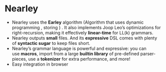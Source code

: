 # Nearley 
- Nearley uses the **Earley** algorithm (Algorithm that uses dynamic programming , storing ) . It also implements Joop Leo’s optimizations for right-recursion, making it effectively **linear-time** for LL(k) grammars.
- Nearley outputs **small** files. And its **expressive** DSL comes with plenty of **syntactic sugar** to keep files short.
- Nearley’s grammar language is powerful and expressive: you can use **macros**, import from a large **builtin library** of pre-defined parser-pieces, use a **tokenizer** for extra performance, and more!
- Easy integration in browser

